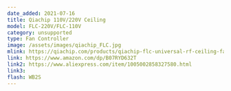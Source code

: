 ```yaml
---
date_added: 2021-07-16
title: Qiachip 110V/220V Ceiling 
model: FLC-220V/FLC-110V
category: unsupported
type: Fan Controller
image: /assets/images/qiachip_FLC.jpg
mlink: https://qiachip.com/products/qiachip-flc-universal-rf-ceiling-fan-and-lights-wireless-remote-control-kit-non-wifi
link: https://www.amazon.com/dp/B07RYD632T
link2: https://www.aliexpress.com/item/1005002858327580.html
link3: 
flash: WB2S
---
```

